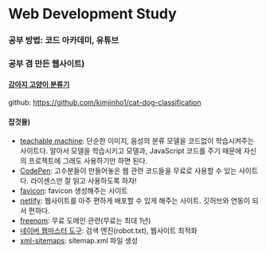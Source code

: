 # Web Development Study

### 공부 방법: 코드 아카데미, 유튜브  

### 공부 겸 만든 웹사이트)
#### [강아지 고양이 분류기](https://cat-dog-classification.netlify.app/)  
github: https://github.com/kimjinho1/cat-dog-classification  

#### 잡것들)  
* [teachable machine](https://teachablemachine.withgoogle.com/train): 단순한 이미지, 음성의 분류 모델을 코드없이 학습시켜주는 사이트다. 알아서 모델을 학습시키고 모델과, JavaScript 코드를 주기 때문에 자신의 프로젝트에 그래도 사용하기만 하면 된다.   
* [CodePen](https://codepen.io/): 고수분들이 만들어놓은 웹 관련 코드들을 무료로 사용할 수 있는 사이트다. 라이센스만 잘 읽고 사용하도록 하자!  
* [favicon](https://www.favicon-generator.org/): favicon 생성해주는 사이트  
* [netlify](https://www.netlify.com/): 웹사이트를 아주 편하게 배포할 수 있게 해주는 사이트. 깃허브와 연동이 되서 편하다.  
* [freenom](https://my.freenom.com/clientarea.php): 무료 도메인 관련(무료는 최대 1년)  
* [네이버 웹마스터 도구](https://searchadvisor.naver.com/console/board): 검색 엔진(robot.txt), 웹사이트 최적화  
* [xml-sitemaps](https://www.xml-sitemaps.com/): sitemap.xml 파일 생성  
